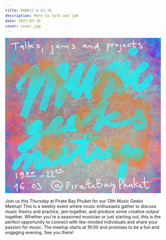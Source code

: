 ```yaml
---
title: MGM#13 @ 03.16
description: More to talk and jam
date: 2023-03-16
cover: cover.jpg
---
```


<!-- <youtube-embed video="pR5MUokmrRc"></youtube-embed> -->

![](./cover.jpg)

Join us this Thursday at Pirate Bay Phuket for our 13th Music Geeks Meetup! This is a weekly event where music enthusiasts gather to discuss music theory and practice, jam together, and produce some creative output together. Whether you're a seasoned musician or just starting out, this is the perfect opportunity to connect with like-minded individuals and share your passion for music. The meetup starts at 19:00 and promises to be a fun and engaging evening. See you there!
